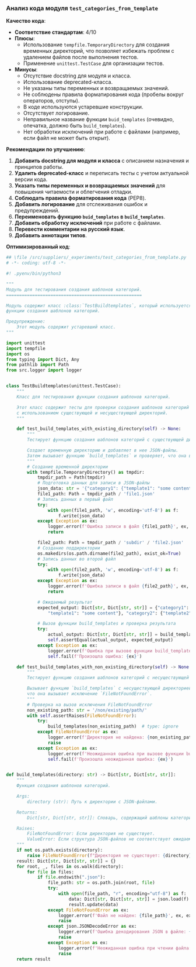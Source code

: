 ### **Анализ кода модуля `test_categories_from_template`**

**Качество кода**:
- **Соответствие стандартам**: 4/10
- **Плюсы**:
  - Использование `tempfile.TemporaryDirectory` для создания временных директорий, что позволяет избежать проблем с удалением файлов после выполнения тестов.
  - Применение `unittest.TestCase` для организации тестов.
- **Минусы**:
  - Отсутствие docstring для модуля и класса.
  - Использование deprecated-класса.
  - Не указаны типы переменных и возвращаемых значений.
  - Не соблюдены правила форматирования кода (пробелы вокруг операторов, отступы).
  - В коде используются устаревшие конструкции.
  - Отсутствует логирование.
  - Неправильное название функции `buid_templates` (очевидно, опечатка, должно быть `build_templates`).
  - Нет обработки исключений при работе с файлами (например, если файл не может быть открыт).

**Рекомендации по улучшению**:

1. **Добавить docstring для модуля и класса** с описанием назначения и принципов работы.
2. **Удалить deprecated-класс** и переписать тесты с учетом актуальной версии кода.
3. **Указать типы переменных и возвращаемых значений** для повышения читаемости и облегчения отладки.
4. **Соблюдать правила форматирования кода** (PEP8).
5. **Добавить логирование** для отслеживания ошибок и предупреждений.
6. **Переименовать функцию `buid_templates` в `build_templates`**.
7. **Добавить обработку исключений** при работе с файлами.
8. **Перевести комментарии на русский язык**.
9. **Добавить аннотации типов**.

**Оптимизированный код**:

```python
## \file /src/suppliers/_experiments/test_categories_from_template.py
# -*- coding: utf-8 -*-

#! .pyenv/bin/python3

"""
Модуль для тестирования создания шаблонов категорий.
====================================================

Модуль содержит класс :class:`TestBuildtemplates`, который используется для тестирования
функции создания шаблонов категорий.

Предупреждение:
    Этот модуль содержит устаревший класс.
"""

import unittest
import tempfile
import os
from typing import Dict, Any
from pathlib import Path
from src.logger import logger


class TestBuildtemplates(unittest.TestCase):
    """
    Класс для тестирования функции создания шаблонов категорий.

    Этот класс содержит тесты для проверки создания шаблонов категорий
    с использованием существующей и несуществующей директорий.
    """

    def test_build_templates_with_existing_directory(self) -> None:
        """
        Тестирует функцию создания шаблонов категорий с существующей директорией.

        Создает временную директорию и добавляет в нее JSON-файлы.
        Затем вызывает функцию `build_templates` и проверяет, что она возвращает ожидаемый результат.
        """
        # Создание временной директории
        with tempfile.TemporaryDirectory() as tmpdir:
            tmpdir_path = Path(tmpdir)
            # Подготовка данных для записи в JSON-файлы
            json_data: str = '{"category1": {"template1": "some content"}, "category2": {"template2": "some content"}}'
            file1_path: Path = tmpdir_path / 'file1.json'
            # Запись данных в первый файл
            try:
                with open(file1_path, 'w', encoding='utf-8') as f:
                    f.write(json_data)
            except Exception as ex:
                logger.error(f'Ошибка записи в файл {file1_path}', ex, exc_info=True)
                return

            file2_path: Path = tmpdir_path / 'subdir' / 'file2.json'
            # Создание поддиректории
            os.makedirs(os.path.dirname(file2_path), exist_ok=True)
            # Запись данных во второй файл
            try:
                with open(file2_path, 'w', encoding='utf-8') as f:
                    f.write(json_data)
            except Exception as ex:
                logger.error(f'Ошибка записи в файл {file2_path}', ex, exc_info=True)
                return

            # Ожидаемый результат
            expected_output: Dict[str, Dict[str, str]] = {"category1": {
                "template1": "some content"}, "category2": {"template2": "some content"}}

            # Вызов функции build_templates и проверка результата
            try:
                actual_output: Dict[str, Dict[str, str]] = build_templates(tmpdir)  # type: ignore
                self.assertEqual(actual_output, expected_output)
            except Exception as ex:
                logger.error(f'Ошибка при вызове функции build_templates с директорией {tmpdir}', ex, exc_info=True)
                self.fail(f'Произошла ошибка: {ex}')

    def test_build_templates_with_non_existing_directory(self) -> None:
        """
        Тестирует функцию создания шаблонов категорий с несуществующей директорией.

        Вызывает функцию `build_templates` с несуществующей директорией и проверяет,
        что она вызывает исключение `FileNotFoundError`.
        """
        # Проверка на вызов исключения FileNotFoundError
        non_existing_path: str = '/non/existing/path/'
        with self.assertRaises(FileNotFoundError):
            try:
                build_templates(non_existing_path)  # type: ignore
            except FileNotFoundError as ex:
                logger.error(f'Директория не найдена: {non_existing_path}', ex, exc_info=True)
                raise
            except Exception as ex:
                logger.error(f'Неожиданная ошибка при вызове функции build_templates с директорией {non_existing_path}', ex, exc_info=True)
                self.fail(f'Произошла неожиданная ошибка: {ex}')


def build_templates(directory: str) -> Dict[str, Dict[str, str]]:
    """
    Функция создания шаблонов категорий.

    Args:
        directory (str): Путь к директории с JSON-файлами.

    Returns:
        Dict[str, Dict[str, str]]: Словарь, содержащий шаблоны категорий.

    Raises:
        FileNotFoundError: Если директория не существует.
        ValueError: Если структура JSON-файлов не соответствует ожидаемой.
    """
    if not os.path.exists(directory):
        raise FileNotFoundError(f"Директория не существует: {directory}")
    result: Dict[str, Dict[str, str]] = {}
    for root, _, files in os.walk(directory):
        for file in files:
            if file.endswith(".json"):
                file_path: str = os.path.join(root, file)
                try:
                    with open(file_path, "r", encoding="utf-8") as f:
                        data: Dict[str, Dict[str, str]] = json.load(f)
                        result.update(data)
                except FileNotFoundError as ex:
                    logger.error(f'Файл не найден: {file_path}', ex, exc_info=True)
                    raise
                except json.JSONDecodeError as ex:
                    logger.error(f'Ошибка декодирования JSON в файле: {file_path}', ex, exc_info=True)
                    raise
                except Exception as ex:
                    logger.error(f'Неожиданная ошибка при чтении файла: {file_path}', ex, exc_info=True)
                    raise
    return result